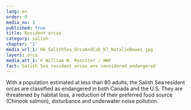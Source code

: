 ```yaml
---
lang: en
order: 0
media_no: 1
published: true
title: Resident orcas
category: salish
chapter: '1'
media_url_1: 06_SalishSea_OrcaAndCub_K7_NatalieBowes.jpg
layers: orca
media_att_1: © William W. Rossiter / WWF
fact: Salish Sea resident orcas are considered endangered
---
```

With a population estimated at less than 80 adults, the Salish Sea resident orcas are classified as endangered in both Canada and the U.S. They are threatened by habitat loss, a reduction of their preferred food source (Chinook salmon), disturbance and underwater noise pollution.
